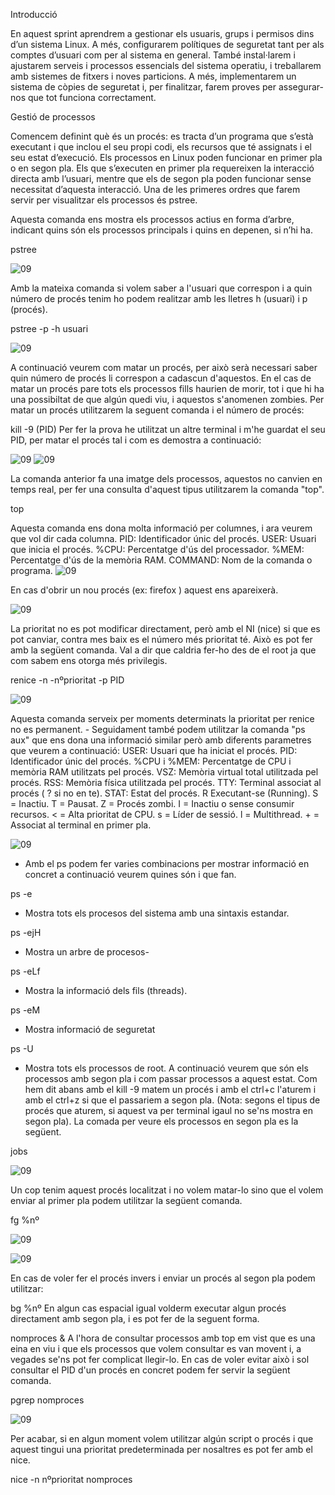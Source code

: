 Introducció

En aquest sprint aprendrem a gestionar els usuaris, grups i permisos dins d’un sistema Linux. A més, configurarem polítiques de seguretat tant per als comptes d’usuari com per al sistema en general. També instal·larem i ajustarem serveis i processos essencials del sistema operatiu, i treballarem amb sistemes de fitxers i noves particions. A més, implementarem un sistema de còpies de seguretat i, per finalitzar, farem proves per assegurar-nos que tot funciona correctament.



Gestió de processos

Comencem definint què és un procés: es tracta d’un programa que s’està executant i que inclou el seu propi codi, els recursos que té assignats i el seu estat d’execució. Els processos en Linux poden funcionar en primer pla o en segon pla. Els que s’executen en primer pla requereixen la interacció directa amb l’usuari, mentre que els de segon pla poden funcionar sense necessitat d’aquesta interacció.
Una de les primeres ordres que farem servir per visualitzar els processos és pstree. 

Aquesta comanda ens mostra els processos actius en forma d’arbre, indicant quins són els processos principals i quins en depenen, si n’hi ha.

pstree

![09](images/27.png)

Amb la mateixa comanda si volem saber a l'usuari que correspon i a quin número de procés tenim ho podem realitzar amb les lletres h (usuari) i p (procés).

pstree -p -h usuari

![09](images/28.png)

A continuació veurem com matar un procés, per això serà necessari saber quin número de procés li correspon a cadascun d'aquestos. En el cas de matar un procés pare tots els processos fills haurien de morir, tot i que hi ha una possibiltat de que algún quedi viu, i aquestos s'anomenen zombies.
Per matar un procés utilitzarem la seguent comanda i el número de procés:

kill -9 (PID)
Per fer la prova he utilitzat un altre terminal i m'he guardat el seu PID, per matar el procés tal i com es demostra a continuació:

![09](images/29.png)
![09](images/30.png)

La comanda anterior fa una imatge dels processos, aquestos no canvien en temps real, per fer una consulta d'aquest tipus utilitzarem la comanda "top".

top

Aquesta comanda ens dona molta informació per columnes, i ara veurem que vol dir cada columna. PID: Identificador únic del procés. USER: Usuari que inicia el procés. %CPU: Percentatge d'ús del processador. %MEM: Percentatge d'ús de la memòria RAM. COMMAND: Nom de la comanda o programa.
![09](images/31.png)

En cas d'obrir un nou procés (ex: firefox ) aquest ens apareixerà.

![09](images/32.png)

La prioritat no es pot modificar directament, però amb el NI (nice) si que es pot canviar, contra mes baix es el número més prioritat té. Això es pot fer amb la següent comanda. Val a dir que caldria fer-ho des de el root ja que com sabem ens otorga més privilegis.

renice -n -nºprioritat -p PID

![09](images/33.png)

Aquesta comanda serveix per moments determinats la prioritat per renice no es permanent. - Seguidament també podem utilitzar la comanda "ps aux" que ens dona una informació similar però amb diferents parametres que veurem a continuació: USER: Usuari que ha iniciat el procés. PID: Identificador únic del procés. %CPU i %MEM: Percentatge de CPU i memòria RAM utilitzats pel procés. VSZ: Memòria virtual total utilitzada pel procés. RSS: Memòria física utilitzada pel procés. TTY: Terminal associat al procés ( ? si no en te). STAT: Estat del procés. R Executant-se (Running). S = Inactiu. T = Pausat. Z = Procés zombi. I = Inactiu o sense consumir recursos. < = Alta prioritat de CPU. s = Líder de sessió. l = Multithread. + = Associat al terminal en primer pla.

![09](images/34.png)


- Amb el ps podem fer varies combinacions per mostrar informació en concret a continuació veurem quines són i que fan.

ps -e
- Mostra tots els procesos del sistema amb una sintaxis estandar.

ps -ejH
- Mostra un arbre de procesos-

ps -eLf
- Mostra la informació dels fils (threads).

ps -eM
- Mostra informació de seguretat

ps -U
- Mostra tots els processos de root.
A continuació veurem que són els processos amb segon pla i com passar processos a aquest estat. Com hem dit abans amb el kill -9 matem un procés i amb el ctrl+c l'aturem i amb el ctrl+z si que el passariem a segon pla. (Nota: segons el tipus de procés que aturem, si aquest va per terminal igaul no se'ns mostra en segon pla).
La comada per veure els processos en segon pla es la següent.

jobs


![09](images/35.png)

Un cop tenim aquest procés localitzat i no volem matar-lo sino que el volem enviar al primer pla podem utilitzar la següent comanda.

fg %nº 

![09](images/36.png)

![09](images/37.png)

En cas de voler fer el procés invers i enviar un procés al segon pla podem utilitzar:

bg %nº
En algun cas espacial igual volderm executar algun procés directament amb segon pla, i es pot fer de la seguent forma.

nomproces &
A l'hora de consultar processos amb top em vist que es una eina en viu i que els processos que volem consultar es van movent i, a vegades se'ns pot fer complicat llegir-lo. En cas de voler evitar això i sol consultar el PID d'un procés en concret podem fer servir la següent comanda.

pgrep nomproces


![09](images/38.png)


Per acabar, si en algun moment volem utilitzar algún script o procés i que aquest tingui una prioritat predeterminada per nosaltres es pot fer amb el nice.

nice -n nºprioritat nomproces